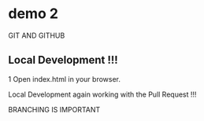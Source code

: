 # demo 2

GIT AND GITHUB 

## Local Development !!!


1 Open index.html in your browser.

Local Development again working with the Pull Request !!!

BRANCHING IS IMPORTANT 